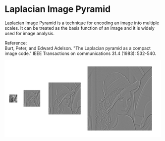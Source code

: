 # Laplacian Image Pyramid
Laplacian Image Pyramid is a technique for encoding an image into multiple scales. It can be treated as the basis function of an image and it is widely used for image analysis.

Reference:  
Burt, Peter, and Edward Adelson. "The Laplacian pyramid as a compact image code." IEEE Transactions on communications 31.4 (1983): 532-540.

![Pyr](./LapPyrImg.png)
